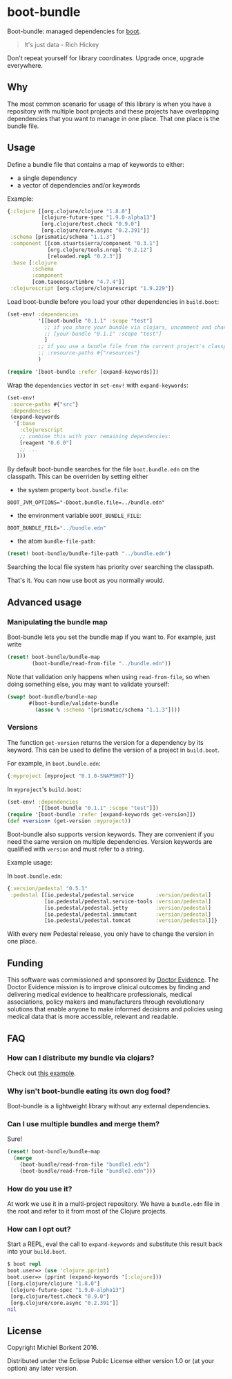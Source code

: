 # boot-bundle
Boot-bundle: managed dependencies for [boot](https://github.com/boot-clj/boot).

> It's just data - Rich Hickey

Don't repeat yourself for library coordinates. Upgrade once, upgrade everywhere.

## Why
The most common scenario for usage of this library is when you have a repository with multiple boot projects and these projects have overlapping dependencies that you want to manage in one place. That one place is the bundle file. 

## Usage
Define a bundle file that contains a map of keywords to either:
- a single dependency
- a vector of dependencies and/or keywords

Example:
```clojure
{:clojure [[org.clojure/clojure "1.8.0"]
           [clojure-future-spec "1.9.0-alpha13"]
           [org.clojure/test.check "0.9.0"]
           [org.clojure/core.async "0.2.391"]]
 :schema [prismatic/schema "1.1.3"]
 :component [[com.stuartsierra/component "0.3.1"]
             [org.clojure/tools.nrepl "0.2.12"]
             [reloaded.repl "0.2.3"]]
 :base [:clojure
        :schema
        :component
        [com.taoensso/timbre "4.7.4"]]
 :clojurescript [org.clojure/clojurescript "1.9.229"]}
```

Load boot-bundle before you load your other dependencies in `build.boot`:

```clojure
(set-env! :dependencies
          '[[boot-bundle "0.1.1" :scope "test"]
            ;; if you share your bundle via clojars, uncomment and change:
            ;; [your-bundle "0.1.1" :scope "test"]
            ]
          ;; if you use a bundle file from the current project's classpath, uncomment:
          ;; :resource-paths #{"resources"}
          )

(require '[boot-bundle :refer [expand-keywords]])
```

Wrap the `dependencies` vector in `set-env!` with `expand-keywords`:

```clojure
(set-env!
 :source-paths #{"src"}
 :dependencies
 (expand-keywords
  '[:base
    :clojurescript
    ;; combine this with your remaining dependencies:
    [reagent "0.6.0"]
    ;; ...
   ]))
```      
By default boot-bundle searches for the file `boot.bundle.edn` on the classpath.
This can be overriden by setting either

- the system property `boot.bundle.file`:
```
BOOT_JVM_OPTIONS="-Dboot.bundle.file=../bundle.edn"
```
- the environment variable `BOOT_BUNDLE_FILE`:

``` clojure
BOOT_BUNDLE_FILE="../bundle.edn"
```

- the atom `bundle-file-path`:

``` clojure
(reset! boot-bundle/bundle-file-path "../bundle.edn")
```

Searching the local file system has priority over searching the classpath.

That's it. You can now use boot as you normally would.

## Advanced usage

### Manipulating the bundle map
Boot-bundle lets you set the bundle map if you want to. For example, just write

```clojure
(reset! boot-bundle/bundle-map
        (boot-bundle/read-from-file "../bundle.edn"))
```
Note that validation only happens when using `read-from-file`, so when doing
something else, you may want to validate yourself:

```clojure
(swap! boot-bundle/bundle-map
       #(boot-bundle/validate-bundle
         (assoc % :schema '[prismatic/schema "1.1.3"])))
```

### Versions

The function `get-version` returns the version for a dependency by its keyword. This can be used to define the version of a project in `build.boot`.

For example, in `boot.bundle.edn`:

```clojure
{:myproject [myproject "0.1.0-SNAPSHOT"]}
```

In `myproject`'s `build.boot`:

```clojure
(set-env! :dependencies
          '[[boot-bundle "0.1.1" :scope "test"]])
(require '[boot-bundle :refer [expand-keywords get-version]])
(def +version+ (get-version :myproject))
```

Boot-bundle also supports version keywords. They are convenient if you need the same version on multiple dependencies. Version keywords are qualified with `version` and must refer to a string.

Example usage:

In `boot.bundle.edn`:

```clojure
{:version/pedestal "0.5.1"
 :pedestal [[io.pedestal/pedestal.service       :version/pedestal]
            [io.pedestal/pedestal.service-tools :version/pedestal]
            [io.pedestal/pedestal.jetty         :version/pedestal]
            [io.pedestal/pedestal.immutant      :version/pedestal]
            [io.pedestal/pedestal.tomcat        :version/pedestal]]}
```
With every new Pedestal release, you only have to change the version in one place.

## Funding

This software was commissioned and sponsored by [Doctor Evidence](http://doctorevidence.com/). The Doctor Evidence mission is to improve clinical outcomes by finding and delivering medical evidence to healthcare professionals, medical associations, policy makers and manufacturers through revolutionary solutions that enable anyone to make informed decisions and policies using medical data that is more accessible, relevant and readable.

## FAQ
### How can I distribute my bundle via clojars?

Check out [this example](https://github.com/borkdude/boot.bundle.edn).

### Why isn't boot-bundle eating its own dog food?

Boot-bundle is a lightweight library without any external dependencies.

### Can I use multiple bundles and merge them?

Sure!
```clojure
(reset! boot-bundle/bundle-map
  (merge
    (boot-bundle/read-from-file "bundle1.edn")
    (boot-bundle/read-from-file "bundle2.edn")))
```
### How do you use it?
At work we use it in a multi-project repository. We have a `bundle.edn` file in the root and refer to it from most of the Clojure projects.

### How can I opt out?

Start a REPL, eval the call to `expand-keywords` and substitute this result back into your `build.boot`.

```clojure
$ boot repl
boot.user=> (use 'clojure.pprint)
boot.user=> (pprint (expand-keywords '[:clojure]))
[[org.clojure/clojure "1.8.0"]
 [clojure-future-spec "1.9.0-alpha13"]
 [org.clojure/test.check "0.9.0"]
 [org.clojure/core.async "0.2.391"]]
nil
```

## License

Copyright Michiel Borkent 2016.

Distributed under the Eclipse Public License either version 1.0 or (at your option) any later version.
